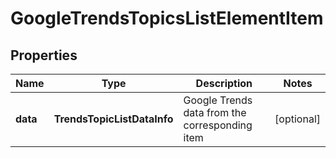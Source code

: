 # GoogleTrendsTopicsListElementItem

## Properties

| Name | Type | Description | Notes |
|------------ | ------------- | ------------- | -------------|
**data** | **TrendsTopicListDataInfo** | Google Trends data from the corresponding item |[optional]|